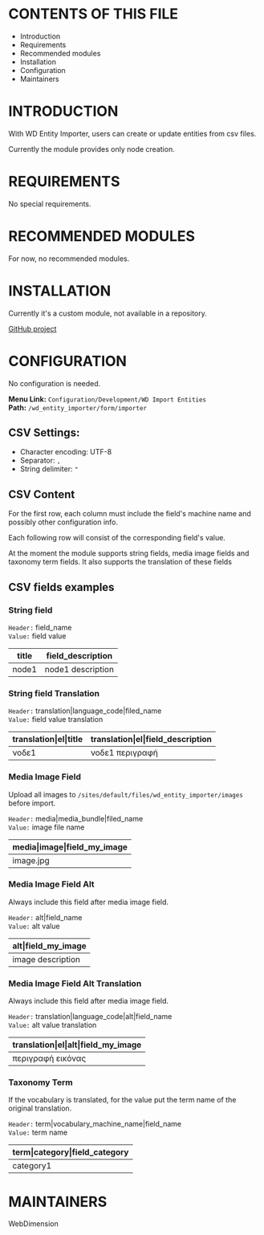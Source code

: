 # CONTENTS OF THIS FILE

 * Introduction
 * Requirements
 * Recommended modules
 * Installation
 * Configuration
 * Maintainers


# INTRODUCTION

With WD Entity Importer, users can create or update entities from csv files. 

Currently the module provides only node creation.


# REQUIREMENTS

No special requirements.


# RECOMMENDED MODULES

For now, no recommended modules.

# INSTALLATION

Currently it's a custom module, not available in a repository.

[GitHub project](https://github.com/wd-dimitris/drupal-wd_entity_importer)


# CONFIGURATION

No configuration is needed.

**Menu Link:** `Configuration/Development/WD Import Entities`  
**Path:** `/wd_entity_importer/form/importer`

## CSV Settings:
* Character encoding: UTF-8
* Separator: `,`
* String delimiter: `"`

## CSV Content

For the first row, each column must include the field's machine name 
and possibly other configuration info.

Each following row will consist of the corresponding field's value.

At the moment the module supports string fields, media image fields and taxonomy term fields. It also supports the translation of these fields 

## CSV fields examples

### String field

`Header:` field_name  
`Value:` field value

|title | field_description|
|--- | ---|
|node1 | node1 description|

### String field Translation

`Header:` translation|language_code|filed_name  
`Value:` field value translation

|translation&#124;el&#124;title | translation&#124;el&#124;field_description|
|--- | ---|
|νοδε1 | νοδε1 περιγραφή|

### Media Image Field

Upload all images to `/sites/default/files/wd_entity_importer/images` before import.

`Header:` media|media_bundle|filed_name  
`Value:` image file name

|media&#124;image&#124;field_my_image|
|---|
|image.jpg|

### Media Image Field Alt

Always include this field after media image field.

`Header:` alt|field_name  
`Value:` alt value

|alt&#124;field_my_image|
|---|
|image description|

### Media Image Field Alt Translation

Always include this field after media image field.

`Header:` translation|language_code|alt|field_name  
`Value:` alt value translation

|translation&#124;el&#124;alt&#124;field_my_image|
|---|
|περιγραφή εικόνας|

### Taxonomy Term

If the vocabulary is translated, for the value put the term name of the original translation.

`Header:` term|vocabulary_machine_name|field_name  
`Value:` term name

|term&#124;category&#124;field_category|
|---|
|category1|


# MAINTAINERS

WebDimension
